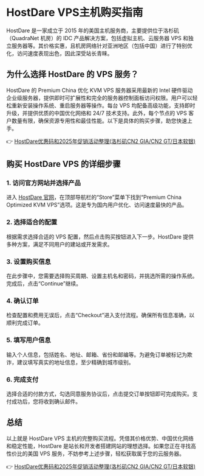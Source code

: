 # HostDare VPS主机购买指南

HostDare 是一家成立于 2015 年的美国主机服务商，主要提供位于洛杉矶（QuadraNet 机房）的 IDC 产品解决方案，包括虚拟主机、云服务器 VPS 和独立服务器等。其价格实惠，且机房网络针对亚洲地区（包括中国）进行了特别优化，访问速度表现出色，因此深受站长青睐。

## 为什么选择 HostDare 的 VPS 服务？

HostDare 的 Premium China 优化 KVM VPS 服务器采用最新的 Intel 硬件驱动企业级服务器，提供即时可扩展性和完全的服务器控制面板访问权限。用户可以轻松重新安装操作系统、重启服务器等操作。每台 VPS 均配备高级功能，支持即时升级，并提供优质的中国优化网络和 24/7 技术支持。此外，每个节点的 VPS 客户数量有限，确保资源专用性和最佳性能。以下是具体的购买步骤，助您快速上手。

👉 [HostDare优惠码和2025年促销活动整理(洛杉矶CN2 GIA/CN2 GT/日本软银)](https://bit.ly/hostdare)

## 购买 HostDare VPS 的详细步骤

### 1. 访问官方网站并选择产品
进入 [HostDare 官网](https://bit.ly/hostdare)，在顶部导航栏的“Store”菜单下找到“Premium China Optimized KVM VPS”选项。这是专为国内用户优化、访问速度最快的产品。

### 2. 选择适合的配置
根据需求选择合适的 VPS 配置，然后点击购买按钮进入下一步。HostDare 提供多种方案，满足不同用户的建站或开发需求。

### 3. 设置购买信息
在此步骤中，您需要选择购买周期、设置主机名和密码，并挑选所需的操作系统。完成后，点击“Continue”继续。

### 4. 确认订单
检查配置和费用无误后，点击“Checkout”进入支付流程。确保所有信息准确，以顺利完成订单。

### 5. 填写用户信息
输入个人信息，包括姓名、地址、邮箱、省份和邮编等。为避免订单被标记为欺诈，建议填写真实的地址信息，至少精确到城市级别。

### 6. 完成支付
选择合适的付款方式，勾选同意服务协议后，点击提交订单按钮即可完成购买。支付成功后，您将收到确认邮件。

## 总结

以上就是 HostDare VPS 主机的完整购买流程。凭借其价格优势、中国优化网络和稳定性能，HostDare 是站长和开发者搭建网站的理想选择。如果您正在寻找高性价比的美国 VPS 服务，不妨参考上述步骤，轻松获取属于您的云服务器。

👉 [HostDare优惠码和2025年促销活动整理(洛杉矶CN2 GIA/CN2 GT/日本软银)](https://bit.ly/hostdare)